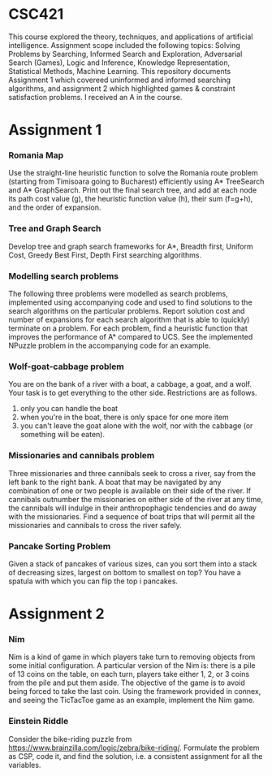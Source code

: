 # CSC421
This course explored the theory, techniques, and applications of artificial intelligence. Assignment scope included the following topics: Solving Problems by Searching, Informed Search and Exploration, Adversarial Search (Games), Logic and Inference, Knowledge Representation, Statistical Methods, Machine Learning. This repository documents Assignment 1 which covereed uninformed and informed searching algorithms, and assignment 2 which highlighted games & constraint satisfaction problems. I received an A in the course.

# Assignment 1
### Romania Map
Use the straight-line heuristic function to solve the Romania route problem (starting from Timisoara going to Bucharest) efficiently using A* TreeSearch and A* GraphSearch. Print out the final search tree, and add at each node its path cost value (g), the heuristic function value (h), their sum (f=g+h), and the order of expansion.

### Tree and Graph Search
Develop tree and graph search frameworks for A*, Breadth first, Uniform Cost, Greedy Best First, Depth First searching algorithms.

### Modelling search problems
The following three problems were modelled as search problems, implemented using accompanying code and used to find solutions to the search algorithms on the particular problems. Report solution cost and number of expansions for each search algorithm that is able to (quickly) terminate on a problem. For each problem, find a heuristic function that
improves the performance of A* compared to UCS. See the implemented NPuzzle problem in the accompanying code for an example. 

### Wolf-goat-cabbage problem
You are on the bank of a river with a boat, a cabbage, a goat, and a wolf. Your task is to
get everything to the other side. Restrictions are as follows.
1. only you can handle the boat
2. when you're in the boat, there is only space for one more item
3. you can't leave the goat alone with the wolf, nor with the cabbage (or something will
be eaten).

### Missionaries and cannibals problem
Three missionaries and three cannibals seek to cross a river, say from the left bank to the right bank. A boat that may be navigated by any combination of one or two people is
available on their side of the river. If cannibals outnumber the missionaries on either side of the river at any time, the cannibals will indulge in their anthropophagic tendencies and do away with the missionaries. Find a sequence of boat trips that will permit all the missionaries and cannibals to cross the river safely. 

### Pancake Sorting Problem
Given a stack of pancakes of various sizes, can you sort them into a stack of decreasing sizes, largest on bottom to smallest on top? You have a spatula with which you can flip the top i pancakes. 


# Assignment 2
### Nim
Nim is a kind of game in which players take turn to removing objects from some initial configuration. A particular version of the Nim is: there is a pile of
13 coins on the table, on each turn, players take either 1, 2, or 3 coins from the pile and put them aside. The objective of the game is to avoid being forced to take the
last coin. Using the framework provided in connex, and seeing the TicTacToe game as an example, implement the Nim game.

### Einstein Riddle
Consider the bike-riding puzzle from https://www.brainzilla.com/logic/zebra/bike-riding/. Formulate the problem as CSP, code it, and find the solution, i.e. a consistent
assignment for all the variables. 
